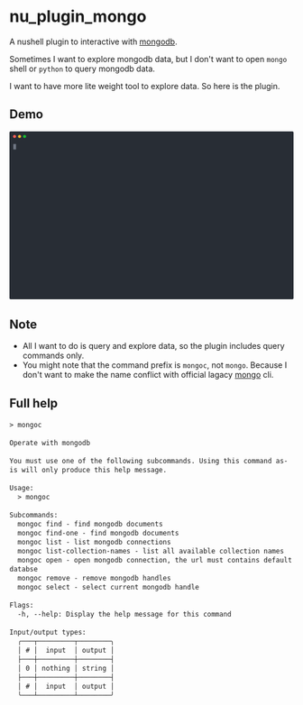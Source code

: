 # nu_plugin_mongo

A nushell plugin to interactive with [mongodb](https://www.mongodb.com).

Sometimes I want to explore mongodb data, but I don't want to open `mongo` shell or `python` to query mongodb data.

I want to have more lite weight tool to explore data.  So here is the plugin.

## Demo

<p align="center">
  <img width="600" src="demo.svg">
</p>

## Note

- All I want to do is query and explore data, so the plugin includes query commands only.
- You might note that the command prefix is `mongoc`, not `mongo`.  Because I don't want to make the name conflict with official lagacy [mongo](https://www.mongodb.com/docs/manual/reference/mongo/) cli.

## Full help

```nushell
> mongoc

Operate with mongodb

You must use one of the following subcommands. Using this command as-is will only produce this help message.

Usage:
  > mongoc

Subcommands:
  mongoc find - find mongodb documents
  mongoc find-one - find mongodb documents
  mongoc list - list mongodb connections
  mongoc list-collection-names - list all available collection names
  mongoc open - open mongodb connection, the url must contains default databse
  mongoc remove - remove mongodb handles
  mongoc select - select current mongodb handle

Flags:
  -h, --help: Display the help message for this command

Input/output types:
  ╭───┬─────────┬────────╮
  │ # │  input  │ output │
  ├───┼─────────┼────────┤
  │ 0 │ nothing │ string │
  ├───┼─────────┼────────┤
  │ # │  input  │ output │
  ╰───┴─────────┴────────╯
```
